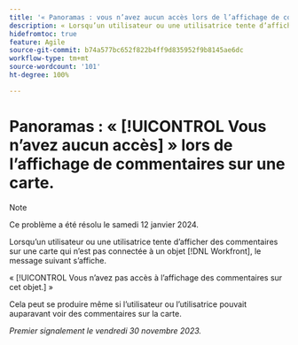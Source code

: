 ```yaml
---
title: '« Panoramas : vous n’avez aucun accès lors de l’affichage de commentaires sur une carte. »'
description: « Lorsqu’un utilisateur ou une utilisatrice tente d’afficher des commentaires sur une carte qui n’est pas connectée à un objet Workfront, un message d’erreur s’affiche. »
hidefromtoc: true
feature: Agile
source-git-commit: b74a577bc652f822b4ff9d835952f9b8145ae6dc
workflow-type: tm+mt
source-wordcount: '101'
ht-degree: 100%

---
```



# Panoramas : « [!UICONTROL Vous n’avez aucun accès] » lors de l’affichage de commentaires sur une carte.

>[!NOTE]
>
>Ce problème a été résolu le samedi 12 janvier 2024.

Lorsqu’un utilisateur ou une utilisatrice tente d’afficher des commentaires sur une carte qui n’est pas connectée à un objet [!DNL Workfront], le message suivant s’affiche.

« [!UICONTROL Vous n’avez pas accès à l’affichage des commentaires sur cet objet.] »

Cela peut se produire même si l’utilisateur ou l’utilisatrice pouvait auparavant voir des commentaires sur la carte.

_Premier signalement le vendredi 30 novembre 2023._
